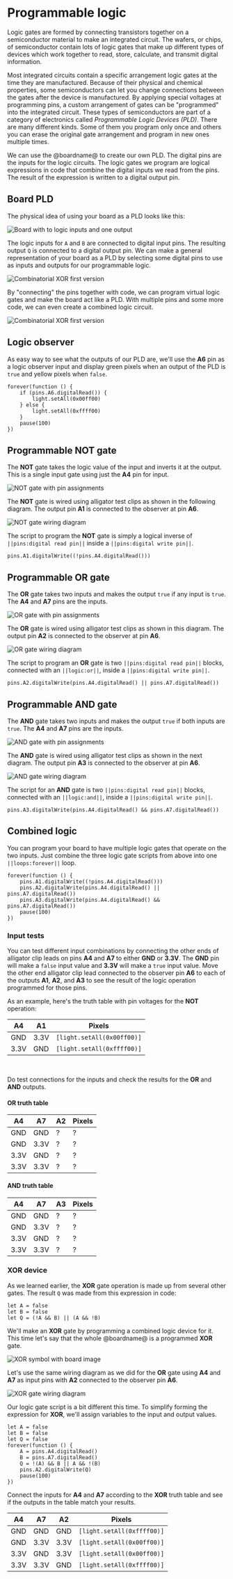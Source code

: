 # Programmable logic

Logic gates are formed by connecting transistors together on a semiconductor material to make an integrated circuit. The wafers, or chips, of semiconductor contain lots of logic gates that make up different types of devices which work together to read, store, calculate, and transmit digital information.

Most integrated circuits contain a specific arrangement logic gates at the time they are manufactured. Because of their physical and chemical properties, some semiconductors can let you change connections between the gates after the device is manufactured. By applying special voltages at programming pins, a custom arrangement of gates can be "programmed" into the integrated circuit. These types of semiconductors are part of a category of electronics called _Programmable Logic Devices (PLD)_. There are many different kinds. Some of them you program only once and others you can erase the original gate arrangement and program in new ones multiple times.

We can use the @boardname@ to create our own PLD. The digital pins are the inputs for the logic circuits. The logic gates we program are logical expressions in code that combine the digital inputs we read from the pins. The result of the expression is written to a digital output pin.

## Board PLD

The physical idea of using your board as a PLD looks like this:

![Board with to logic inputs and one output](/internet/images/logic-lab/pld/cpx-pld.png)

The logic inputs for `A` and `B` are connected to digital input pins. The resulting output `Q` is connected to a digital output pin. We can make a general representation of your board as a PLD by selecting some digital pins to use as inputs and outputs for our programmable logic.

![Combinatorial XOR first version](/internet/images/logic-lab/pld/generic-pld.png)

By "connecting" the pins together with code, we can program virtual logic gates and make the board act like a PLD. With multiple pins and some more code, we can even create a combined logic circuit.

![Combinatorial XOR first version](/internet/images/logic-lab/pld/not-and-or.png)

## Logic observer

As easy way to see what the outputs of our PLD are, we'll use the **A6** pin as a logic observer input and display green pixels when an output of the PLD is `true` and yellow pixels when ``false``.

```blocks
forever(function () {
    if (pins.A6.digitalRead()) {
        light.setAll(0x00ff00)
    } else {
        light.setAll(0xffff00)
    }
    pause(100)
})
```

## Programmable NOT gate

The **NOT** gate takes the logic value of the input and inverts it at the output. This is a single input gate using just the **A4** pin for input.

![NOT gate with pin assignments](/internet/images/logic-lab/pld/not-gate-pins.png)

The **NOT** gate is wired using alligator test clips as shown in the following diagram. The output pin **A1** is connected to the observer at pin **A6**.

![NOT gate wiring diagram](/internet/images/logic-lab/pld/not-gate-pld.png)

The script to program the **NOT** gate is simply a logical inverse of ``||pins:digital read pin||`` inside a ``||pins:digital write pin||``.

```block
pins.A1.digitalWrite((!pins.A4.digitalRead()))
```

## Programmable OR gate

The **OR** gate takes two inputs and makes the output ``true`` if any input is ``true``. The **A4** and **A7** pins are the inputs.

![OR gate with pin assignments](/internet/images/logic-lab/pld/or-gate-pins.png)

The **OR** gate is wired using alligator test clips as shown in this diagram. The output pin **A2** is connected to the observer at pin **A6**.

![OR gate wiring diagram](/internet/images/logic-lab/pld/or-gate-pld.png)

The script to program an **OR** gate is two ``||pins:digital read pin||`` blocks, connected with an ``||logic:or||``, inside a ``||pins:digital write pin||``.

```block
pins.A2.digitalWrite(pins.A4.digitalRead() || pins.A7.digitalRead())
```

## Programmable AND gate

The **AND** gate takes two inputs and makes the output ``true`` if both inputs are ``true``. The **A4** and **A7** pins are the inputs.

![AND gate with pin assignments](/internet/images/logic-lab/pld/and-gate-pins.png)

The **AND** gate is wired using alligator test clips as shown in the next diagram. The output pin **A3** is connected to the observer at pin **A6**.

![AND gate wiring diagram](/internet/images/logic-lab/pld/and-gate-pld.png)

The script for an **AND** gate is two ``||pins:digital read pin||`` blocks, connected with an ``||logic:and||``, inside a ``||pins:digital write pin||``.

```block
pins.A3.digitalWrite(pins.A4.digitalRead() && pins.A7.digitalRead())
```

## Combined logic

You can program your board to have multiple logic gates that operate on the two inputs. Just combine the three logic gate scripts from above into one ``||loops:forever||`` loop.

```blocks
forever(function () {
    pins.A1.digitalWrite((!pins.A4.digitalRead()))
    pins.A2.digitalWrite(pins.A4.digitalRead() || pins.A7.digitalRead())
    pins.A3.digitalWrite(pins.A4.digitalRead() && pins.A7.digitalRead())
    pause(100)
})
```

### Input tests

You can test different input combinations by connecting the other ends of alligator clip leads on pins **A4** and **A7** to either **GND** or **3.3V**. The **GND** pin will make a ``false`` input value and **3.3V** will make a ``true`` input value. Move the other end alligator clip lead connected to the observer pin **A6** to each of the outputs **A1**, **A2**, and **A3** to see the result of the logic operation programmed for those pins.

As an example, here's the truth table with pin voltages for the **NOT** operation:

A4 | A1 | Pixels
-|-|-
GND | 3.3V | ``[light.setAll(0x00ff00)]``
3.3V | GND | ``[light.setAll(0xffff00)]``
<br/>

Do test connections for the inputs and check the results for the **OR** and **AND** outputs.

#### OR truth table

A4 | A7 | A2 | Pixels
-|-|-|-
GND | GND | ? | ?
GND | 3.3V | ? | ?
3.3V | GND | ? | ?
3.3V | 3.3V | ? | ?

#### AND truth table

A4 | A7 | A3 | Pixels
-|-|-|-
GND | GND | ? | ?
GND | 3.3V | ? | ?
3.3V | GND | ? | ?
3.3V | 3.3V | ? | ?

### XOR device

As we learned earlier, the **XOR** gate operation is made up from several other gates. The result `Q` was made from this expression in code:

```block
let A = false
let B = false
let Q = (!A && B) || (A && !B)
```

We'll make an **XOR** gate by programming a combined logic device for it. This time let's say that the whole @boardname@ is a programmed **XOR** gate. 

![XOR symbol with board image](/internet/images/logic-lab/pld/xor-cpx.png)

Let's use the same wiring diagram as we did for the **OR** gate using **A4** and **A7** as input pins with **A2** connected to the observer pin **A6**.

![XOR gate wiring diagram](/internet/images/logic-lab/pld/xor-gate-pld.png)

Our logic gate script is a bit different this time. To simplify forming the expression for **XOR**, we'll assign variables to the input and output values. 

```blocks
let A = false
let B = false
let Q = false
forever(function () {
    A = pins.A4.digitalRead()
    B = pins.A7.digitalRead()
    Q = !(A) && B || A && !(B)
    pins.A2.digitalWrite(Q)
    pause(100)
})
```

Connect the inputs for **A4** and **A7** according to the **XOR** truth table and see if the outputs in the table match your results.

A4 | A7 | A2 | Pixels
-|-|-|-
GND | GND | GND | ``[light.setAll(0xffff00)]``
GND | 3.3V | 3.3V | ``[light.setAll(0x00ff00)]``
3.3V | GND |  3.3V | ``[light.setAll(0x00ff00)]``
3.3V | 3.3V | GND | ``[light.setAll(0xffff00)]``